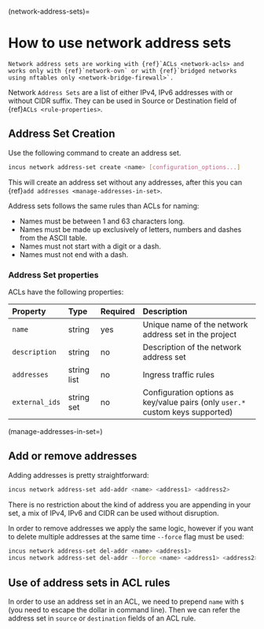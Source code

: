 (network-address-sets)=
# How to use network address sets

```{note}
Network address sets are working with {ref}`ACLs <network-acls> and works only with {ref}`network-ovn` or with {ref}`bridged networks using nftables only <network-bridge-firewall>`.
```


Network `Address Sets` are a list of either IPv4, IPv6 addresses with or without CIDR suffix. They can be used in Source or Destination field of {ref}`ACLs <rule-properties>`.


## Address Set Creation


Use the following command to create an address set.

```bash
incus network address-set create <name> [configuration_options...]
```

This will create an address set without any addresses, after this you can {ref}`add addresses <manage-addresses-in-set>`.

Address sets follows the same rules than ACLs for naming:

- Names must be between 1 and 63 characters long.
- Names must be made up exclusively of letters, numbers and dashes from the ASCII table.
- Names must not start with a digit or a dash.
- Names must not end with a dash.

### Address Set properties

ACLs have the following properties:

Property         | Type       | Required | Description
:--              | :--        | :--      | :--
`name`           | string     | yes      | Unique name of the network address set in the project
`description`    | string     | no       | Description of the network address set
`addresses`      | string list| no       | Ingress traffic rules
`external_ids`   | string set | no       | Configuration options as key/value pairs (only `user.*` custom keys supported)


(manage-addresses-in-set=)
## Add or remove addresses

Adding addresses is pretty straightforward:

```bash
incus network address-set add-addr <name> <address1> <address2>
```

There is no restriction about the kind of address you are appending in your set, a mix of IPv4, IPv6 and CIDR can be used without disruption.

In order to remove addresses we apply the same logic, however if you want to delete multiple addresses at the same time `--force` flag must be used:


```bash
incus network address-set del-addr <name> <address1>
incus network address-set del-addr --force <name> <address1> <address2>
```

## Use of address sets in ACL rules

In order to use an address set in an ACL, we need to prepend `name` with `$` (you need to escape the dollar in command line). Then we can refer the address set in `source` or `destination` fields of an ACL rule.